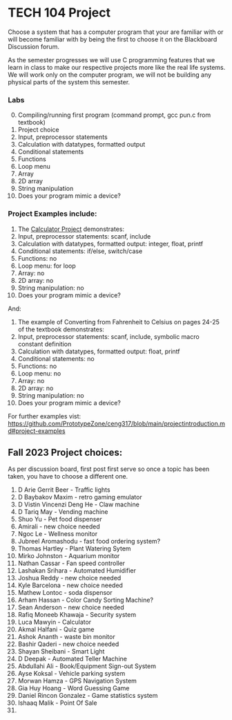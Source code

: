 # TECH 104 Project
Choose a system that has a computer program that your are familiar with or will become familiar with by being the first to choose it on the Blackboard Discussion forum.

As the semester progresses we will use C programming features that we learn in class to make our respective projects more like the real life systems. We will work only on the computer program, we will not be building any physical parts of the system this semester. 

### Labs
0. Compiling/running first program (command prompt, gcc pun.c from textbook)
1. Project choice
2. Input, preprocessor statements
3. Calculation with datatypes, formatted output
4. Conditional statements
5. Functions
6. Loop menu
7. Array
8. 2D array
9. String manipulation
10. Does your program mimic a device?

### Project Examples include:
1. The [Calculator Project](https://www.onlinegdb.com/Rjh8qgKKV) demonstrates:
2. Input, preprocessor statements: scanf, include
3. Calculation with datatypes, formatted output: integer, float, printf
4. Conditional statements: if/else, switch/case
5. Functions: no
6. Loop menu: for loop
7. Array: no
8. 2D array: no
9. String manipulation: no
10. Does your program mimic a device?

And:

1. The example of Converting from Fahrenheit to Celsius on pages 24-25 of the textbook demonstrates:
2. Input, preprocessor statements: scanf, include, symbolic macro constant definition
3. Calculation with datatypes, formatted output: float, printf
4. Conditional statements: no
5. Functions: no
6. Loop menu: no
7. Array: no
8. 2D array: no
9. String manipulation: no
10. Does your program mimic a device?

For further examples vist:   
https://github.com/PrototypeZone/ceng317/blob/main/projectintroduction.md#project-examples

## Fall 2023 Project choices:
As per discussion board, first post first serve so once a topic has been taken, you have to choose a different one.
1. D Arie Gerrit Beer - Traffic lights
2. D Baybakov Maxim - retro gaming emulator
3. D Vistin Vincenzi Deng He - Claw machine
4. D Tariq May - Vending machine
5. Shuo Yu - Pet food dispenser
6. Amirali - new choice needed
7. Ngoc Le - Wellness monitor
8. Jubreel Aromashodu - fast food ordering system?
9. Thomas Hartley - Plant Watering Sytem
10. Mirko Johnston - Aquarium monitor
11. Nathan Cassar - Fan speed controller
12. Lashakan Srihara - Automated Humidifier
13. Joshua Reddy - new choice needed
14. Kyle Barcelona - new choice needed
15. Mathew Lontoc - soda dispensor
16. Arham Hassan - Color Candy Sorting Machine?
17. Sean Anderson - new choice needed
18. Rafiq Moneeb Khawaja - Security system
19. Luca Mawyin - Calculator
20. Akmal Halfani - Quiz game
21. Ashok Ananth - waste bin monitor
22. Bashir Qaderi - new choice needed
23. Shayan Sheibani - Smart Light
24. D Deepak - Automated Teller Machine
25. Abdullahi Ali - Book/Equipment Sign-out System
26. Ayse Koksal - Vehicle parking system
27. Morwan Hamza - GPS Navigation System
28. Gia Huy Hoang - Word Guessing Game
29. Daniel Rincon Gonzalez - Game statistics system
30. Ishaaq Malik - Point Of Sale
31. 
